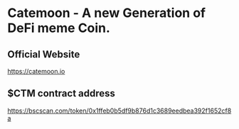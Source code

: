 # Catemoon - A new Generation of DeFi meme Coin.

## Official Website
https://catemoon.io

## $CTM contract address
https://bscscan.com/token/0x1ffeb0b5df9b876d1c3689eedbea392f1652cf8a
